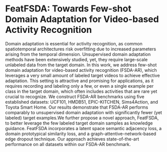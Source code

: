 # FeatFSDA: Towards Few-shot Domain Adaptation for Video-based Activity Recognition

Domain adaptation is essential for activity recognition, as common spatiotemporal architectures risk overfitting due to increased parameters arising from the temporal dimension. Unsupervised domain adaptation methods have been extensively studied, yet, they require large-scale unlabeled data from the target domain. In this work, we address few-shot domain adaptation for video-based activity recognition (FSDA-AR), which leverages a very small amount of labeled target videos to achieve effective adaptation. This setting is attractive and promising for applications, as it requires recording and labeling only a few, or even a single example per class in the target domain, which often includes activities that are rare yet crucial to recognize. We construct FSDA-AR benchmarks using five established datasets: UCF101, HMDB51, EPIC-KITCHEN, Sims4Action, and Toyota Smart Home. Our results demonstrate that FSDA-AR performs comparably to unsupervised domain adaptation with significantly fewer (yet labeled) target examples.We further propose a novel approach, FeatFSDA, to better leverage the few labeled target domain samples as knowledge guidance. FeatFSDA incorporates a latent space semantic adjacency loss, a domain prototypical similarity loss, and a graph-attentive-network-based edge dropout technique. Our approach achieves state-of-the-art performance on all datasets within our FSDA-AR benchmark.
